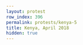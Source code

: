 ```yaml
---
layout: protest
row_index: 396
permalink: protests/kenya-5
title: Kenya, April 2018
hidden: true
---
```

